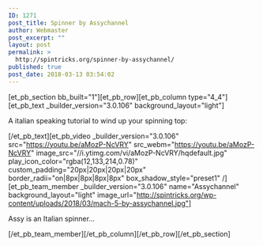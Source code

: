 ```yaml
---
ID: 1271
post_title: Spinner by Assychannel
author: Webmaster
post_excerpt: ""
layout: post
permalink: >
  http://spintricks.org/spinner-by-assychannel/
published: true
post_date: 2018-03-13 03:54:02
---
```

[et_pb_section bb_built="1"][et_pb_row][et_pb_column type="4_4"][et_pb_text _builder_version="3.0.106" background_layout="light"]

A italian speaking tutorial to wind up your spinning top:

[/et_pb_text][et_pb_video _builder_version="3.0.106" src="https://youtu.be/aMozP-NcVRY" src_webm="https://youtu.be/aMozP-NcVRY" image_src="//i.ytimg.com/vi/aMozP-NcVRY/hqdefault.jpg" play_icon_color="rgba(12,133,214,0.78)" custom_padding="20px|20px|20px|20px" border_radii="on|8px|8px|8px|8px" box_shadow_style="preset1" /][et_pb_team_member _builder_version="3.0.106" name="Assychannel" background_layout="light" image_url="http://spintricks.org/wp-content/uploads/2018/03/mach-5-by-assychannel.jpg"]

Assy is an Italian spinner...

[/et_pb_team_member][/et_pb_column][/et_pb_row][/et_pb_section]